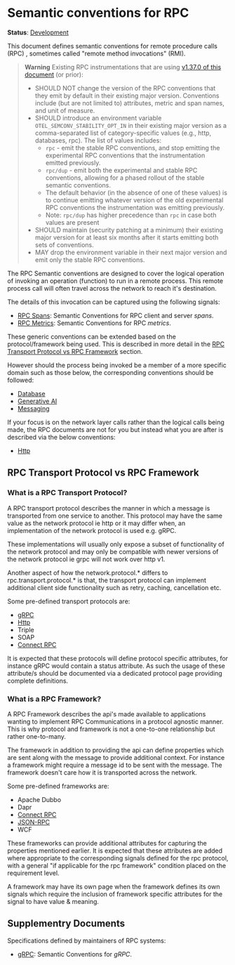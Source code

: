 <!--- Hugo front matter used to generate the website version of this page:
linkTitle: RPC
--->

# Semantic conventions for RPC

**Status**: [Development][DocumentStatus]

This document defines semantic conventions for remote procedure calls (RPC)
, sometimes called "remote method invocations" (RMI).

> **Warning**
> Existing RPC instrumentations that are using
> [v1.37.0 of this document](https://github.com/open-telemetry/semantic-conventions/blob/v1.37.0/docs/rpc/README.md)
> (or prior):
>
> * SHOULD NOT change the version of the RPC conventions that they emit by
>   default in their existing major version. Conventions include (but are not
>   limited to) attributes, metric and span names, and unit of measure.
> * SHOULD introduce an environment variable `OTEL_SEMCONV_STABILITY_OPT_IN`
>   in their existing major version as a comma-separated list of category-specific values
>   (e.g., http, databases, rpc). The list of values includes:
>   * `rpc` - emit the stable RPC conventions, and stop emitting
>     the experimental RPC conventions that the instrumentation emitted
>     previously.
>   * `rpc/dup` - emit both the experimental and stable RPC conventions,
>     allowing for a phased rollout of the stable semantic conventions.
>   * The default behavior (in the absence of one of these values) is to continue
>     emitting whatever version of the old experimental RPC conventions
>     the instrumentation was emitting previously.
>   * Note: `rpc/dup` has higher precedence than `rpc` in case both values are present
> * SHOULD maintain (security patching at a minimum) their existing major version
>   for at least six months after it starts emitting both sets of conventions.
> * MAY drop the environment variable in their next major version and emit only
>   the stable RPC conventions.

The RPC Semantic conventions are designed to cover the logical operation of invoking an operation (function) to run in a remote process.
This remote process call will often travel across the network to reach it's destination.

The details of this invocation can be captured using the following signals:

* [RPC Spans](rpc-spans.md): Semantic Conventions for RPC client and server *spans*.
* [RPC Metrics](rpc-metrics.md): Semantic Conventions for RPC *metrics*.

These generic conventions can be extended based on the protocol/framework being used.
This is described in more detail in the [RPC Transport Protocol vs RPC Framework](#rpc-ransport-protocol-vs-rpc-framework) section.

However should the process being invoked be a member of a more specific domain such as those below,
the corresponding conventions should be followed:

* [Database](/docs/database/README.md)
* [Generative AI](/docs/gen-ai/README.md)
* [Messaging](/docs/messaging/README.md)

If your focus is on the network layer calls rather than the logical calls being made,
the RPC documents are not for you but instead what you are after is described via the below conventions:

* [Http](#)

## RPC Transport Protocol vs RPC Framework

### What is a RPC Transport Protocol?

A RPC transport protocol describes the manner in which a message is transported from one service to another.
This protocol may have the same value as the network protocol ie http or it may differ when,
an implementation of the network protocol is used e.g. gRPC.

These implementations will usually only expose a subset of functionality of the network protocol
and may only be compatible with newer versions of the network protocol ie grpc will not work over http v1.

Another aspect of how the network.protocol.* differs to rpc.transport.protocol.* is that,
the transport protocol can implement additional client side functionality such as retry, caching, cancellation etc.

Some pre-defined transport protocols are:

* [gRPC](grpc.md)
* [Http](/docs/http/README.md)
* Triple
* SOAP
* [Connect RPC](connect-rpc.md)

It is expected that these protocols will define protocol specific attributes, for instance gRPC would contain a status attribute.
As such the usage of these attribute/s should be documented via a dedicated protocol page providing complete definitions.

### What is a RPC Framework?

A RPC Framework describes the api's made available to applications wanting to implement RPC Communications
in a protocol agnostic manner. This is why protocol and framework is not a one-to-one relationship but rather one-to-many.

The framework in addition to providing the api can define properties which are sent along with the message
to provide additional context. For instance a framework might require a message id to be sent with the message.
The framework doesn't care how it is transported across the network.

Some pre-defined frameworks are:

* Apache Dubbo
* Dapr
* [Connect RPC](connect-rpc.md)
* [JSON-RPC](json-rpc.md)
* WCF

These frameworks can provide additional attributes for capturing the properties mentioned earlier.
It is expected that these attributes are added where appropriate to the corresponding signals defined for the rpc protocol,
with a general "if applicable for the rpc framework" condition placed on the requirement level.

A framework may have its own page when the framework defines its own signals which require the inclusion of framework specific
attributes for the signal to have value & meaning.

## Supplementry Documents

Specifications defined by maintainers of RPC systems:

* [gRPC](https://github.com/grpc/proposal/blob/master/A66-otel-stats.md): Semantic Conventions for *gRPC*.

[DocumentStatus]: https://opentelemetry.io/docs/specs/otel/document-status
